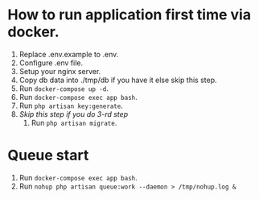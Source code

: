 # How to run application first time via docker.

1. Replace .env.example to .env.
2. Configure .env file.
3. Setup your nginx server.
4. Copy db data into ./tmp/db if you have it else skip this step.
5. Run `docker-compose up -d`.
6. Run `docker-compose exec app bash`.
7. Run `php artisan key:generate`.
8. *Skip this step if you do 3-rd step*
    1. Run `php artisan migrate`.

# Queue start

1. Run `docker-compose exec app bash`.
2. Run `nohup php artisan queue:work --daemon > /tmp/nohup.log &`
